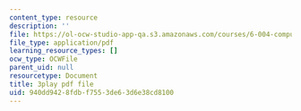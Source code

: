 ```yaml
---
content_type: resource
description: ''
file: https://ol-ocw-studio-app-qa.s3.amazonaws.com/courses/6-004-computation-structures-spring-2017/940dd9428fdbf7553de63d6e38cd8100_8yO2FBBfaB0.pdf
file_type: application/pdf
learning_resource_types: []
ocw_type: OCWFile
parent_uid: null
resourcetype: Document
title: 3play pdf file
uid: 940dd942-8fdb-f755-3de6-3d6e38cd8100
---
```

